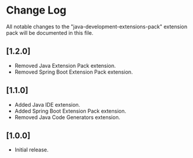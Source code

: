 # Change Log

All notable changes to the "java-development-extensions-pack" extension pack will be documented in this file.

## [1.2.0]

- Removed Java Extension Pack extension.
- Removed Spring Boot Extension Pack extension.

## [1.1.0]

- Added Java IDE extension.
- Added Spring Boot Extension Pack extension.
- Removed Java Code Generators extension.

## [1.0.0]

- Initial release.
